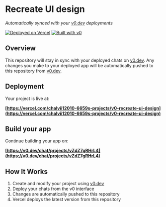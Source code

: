 # Recreate UI design

*Automatically synced with your [v0.dev](https://v0.dev) deployments*

[![Deployed on Vercel](https://img.shields.io/badge/Deployed%20on-Vercel-black?style=for-the-badge&logo=vercel)](https://vercel.com/chalvii12010-6659s-projects/v0-recreate-ui-design)
[![Built with v0](https://img.shields.io/badge/Built%20with-v0.dev-black?style=for-the-badge)](https://v0.dev/chat/projects/vZdZ7gRHrL4)

## Overview

This repository will stay in sync with your deployed chats on [v0.dev](https://v0.dev).
Any changes you make to your deployed app will be automatically pushed to this repository from [v0.dev](https://v0.dev).

## Deployment

Your project is live at:

**[https://vercel.com/chalvii12010-6659s-projects/v0-recreate-ui-design](https://vercel.com/chalvii12010-6659s-projects/v0-recreate-ui-design)**

## Build your app

Continue building your app on:

**[https://v0.dev/chat/projects/vZdZ7gRHrL4](https://v0.dev/chat/projects/vZdZ7gRHrL4)**

## How It Works

1. Create and modify your project using [v0.dev](https://v0.dev)
2. Deploy your chats from the v0 interface
3. Changes are automatically pushed to this repository
4. Vercel deploys the latest version from this repository